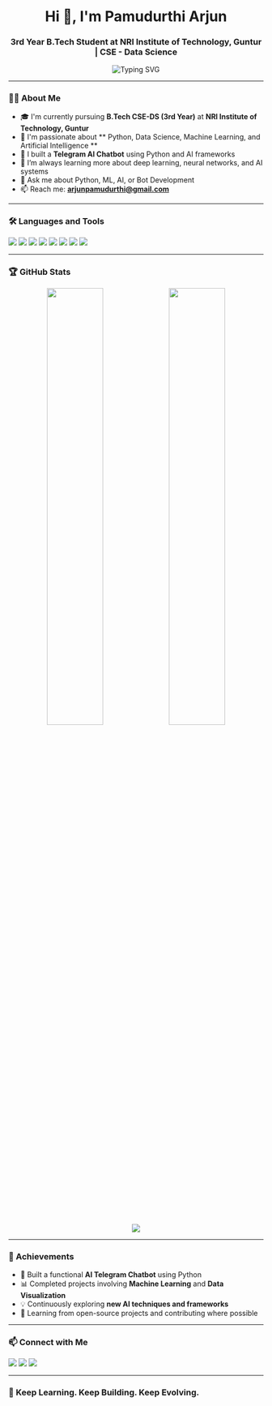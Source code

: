 <h1 align="center">Hi 👋, I'm  Pamudurthi Arjun</h1>
<h3 align="center">3rd Year B.Tech Student at NRI Institute of Technology, Guntur | CSE - Data Science</h3>

<p align="center">
  <img src="https://readme-typing-svg.demolab.com?font=Fira+Code&duration=2000&pause=1000&center=true&vCenter=true&width=435&lines=Aspiring+AI+Engineer;Python+%7C+ML+%7C+Data+Science+Enthusiast;Lifelong+Learner+%E2%9C%8C%EF%B8%8F" alt="Typing SVG" />
</p>

---

### 🧑‍💻 About Me

- 🎓 I'm currently pursuing **B.Tech CSE-DS (3rd Year)** at **NRI Institute of Technology, Guntur**
- 🧠 I'm passionate about **  Python, Data Science, Machine Learning, and Artificial Intelligence  **
- 🤖 I built a **Telegram AI Chatbot** using Python and AI frameworks
- 🌱 I’m always learning more about deep learning, neural networks, and AI systems
- 💬 Ask me about Python, ML, AI, or Bot Development
- 📫 Reach me: **arjunpamudurthi@gmail.com**

---

### 🛠️ Languages and Tools

<p align="left">
  <img src="https://img.shields.io/badge/Python-3776AB?style=for-the-badge&logo=python&logoColor=white"/>
  <img src="https://img.shields.io/badge/NumPy-013243?style=for-the-badge&logo=numpy&logoColor=white"/>
  <img src="https://img.shields.io/badge/Pandas-150458?style=for-the-badge&logo=pandas&logoColor=white"/>
  <img src="https://img.shields.io/badge/TensorFlow-FF6F00?style=for-the-badge&logo=tensorflow&logoColor=white"/>
  <img src="https://img.shields.io/badge/Scikit--Learn-F7931E?style=for-the-badge&logo=scikit-learn&logoColor=white"/>
  <img src="https://img.shields.io/badge/Matplotlib-11557C?style=for-the-badge&logo=matplotlib&logoColor=white"/>
  <img src="https://img.shields.io/badge/Jupyter-F37626?style=for-the-badge&logo=jupyter&logoColor=white"/>
  <img src="https://img.shields.io/badge/GitHub-100000?style=for-the-badge&logo=github&logoColor=white"/>
</p>

---

### 🏆 GitHub Stats

<p align="center">
  <img src="https://github-readme-stats.vercel.app/api?username=arjunpamudurthi&show_icons=true&theme=tokyonight&hide_border=true" width="47%" />
  <img src="https://github-readme-streak-stats.herokuapp.com/?user=arjunpamudurthi&theme=tokyonight&hide_border=true" width="47%" />
</p>

<p align="center">
  <img src="https://github-readme-stats.vercel.app/api/top-langs/?username=arjunpamudurthi&layout=compact&theme=tokyonight&hide_border=true"/>
</p>

---

### 🚀 Achievements

- 🏅 Built a functional **AI Telegram Chatbot** using Python
- 📊 Completed projects involving **Machine Learning** and **Data Visualization**
- 💡 Continuously exploring **new AI techniques and frameworks**
- 🧠 Learning from open-source projects and contributing where possible

---

### 📫 Connect with Me

<p align="left">
  <a href="mailto:arjunpamudurthi@gmail.com"><img src="https://img.shields.io/badge/Gmail-D14836?style=for-the-badge&logo=gmail&logoColor=white"/></a>
  <a href="https://www.linkedin.com/in/arjunpamudurthi/" target="blank"><img src="https://img.shields.io/badge/LinkedIn-0A66C2?style=for-the-badge&logo=linkedin&logoColor=white"/></a>
  <a href="https://t.me/yourusername" target="blank"><img src="https://img.shields.io/badge/Telegram-2CA5E0?style=for-the-badge&logo=telegram&logoColor=white"/></a>
</p>

---

### 🧠 Keep Learning. Keep Building. Keep Evolving.
